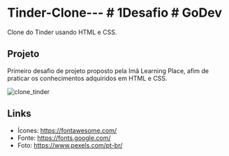 # Tinder-Clone--- #  1Desafio # GoDev
Clone do Tinder usando HTML e CSS.

##  Projeto
Primeiro desafio de projeto proposto pela Imã Learning Place, afim de praticar os conhecimentos adquiridos em HTML e CSS.

![clone_tinder](https://user-images.githubusercontent.com/105319180/170895655-8a06bae9-4415-4291-af7b-8beacccd1746.png)

## Links
- Ícones: https://fontawesome.com/
- Fonte: https://fonts.google.com/
- Foto: https://www.pexels.com/pt-br/
